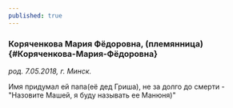 ```yaml
---
published: true
---
```


### Коряченкова Мария Фёдоровна, (племянница) {#Коряченкова-Мария-Фёдоровна}

_род. 7.05.2018, г. Минск._



Имя придумал ей папа(её дед Гриша), не за долго до смерти - "Назовите Машей, я буду называть ее Манюня)"
        
